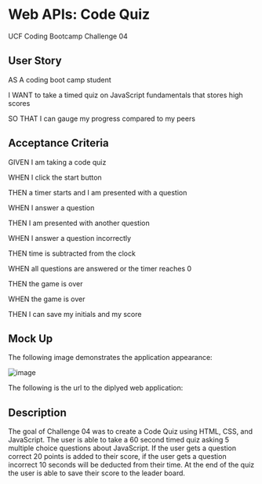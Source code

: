 # Web APIs: Code Quiz

UCF Coding Bootcamp Challenge 04

## User Story
AS A coding boot camp student

I WANT to take a timed quiz on JavaScript fundamentals that stores high scores

SO THAT I can gauge my progress compared to my peers


## Acceptance Criteria

GIVEN I am taking a code quiz

WHEN I click the start button

THEN a timer starts and I am presented with a question

WHEN I answer a question

THEN I am presented with another question

WHEN I answer a question incorrectly

THEN time is subtracted from the clock

WHEN all questions are answered or the timer reaches 0

THEN the game is over

WHEN the game is over

THEN I can save my initials and my score

## Mock Up

The following image demonstrates the application appearance:



![image](https://user-images.githubusercontent.com/111001779/197910066-8c2b06b1-d67c-434c-ae9c-2615d1710f4f.png)



The following is the url to the diplyed web application:



## Description

The goal of Challenge 04 was to create a Code Quiz using HTML, CSS, and JavaScript. The user is able to take a 60 second timed quiz asking 5 multiple choice questions about JavaScript. If the user gets a question correct 20 points is added to their score, if the user gets a question incorrect 10 seconds will be deducted from their time. At the end of the quiz the user is able to save their score to the leader board.
